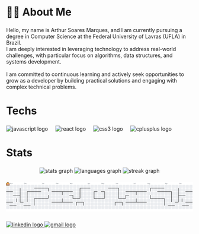 <h1 align="left">👨‍💻 About Me</h1>

###

<p align="left">Hello, my name is Arthur Soares Marques, and I am currently pursuing a degree in Computer Science at the Federal University of Lavras (UFLA) in Brazil.<br>I am deeply interested in leveraging technology to address real-world challenges, with particular focus on algorithms, data structures, and systems development.<br><br>I am committed to continuous learning and actively seek opportunities to grow as a developer by building practical solutions and engaging with complex technical problems.</p>

###

<h1 align="left">Techs</h1>

###

<div align="left">
  <img src="https://cdn.jsdelivr.net/gh/devicons/devicon/icons/javascript/javascript-original.svg" height="40" alt="javascript logo"  />
  <img width="12" />
  <img src="https://cdn.jsdelivr.net/gh/devicons/devicon/icons/react/react-original.svg" height="40" alt="react logo"  />
  <img width="12" />
  <img src="https://cdn.jsdelivr.net/gh/devicons/devicon/icons/css3/css3-original.svg" height="40" alt="css3 logo"  />
  <img width="12" />
  <img src="https://cdn.jsdelivr.net/gh/devicons/devicon/icons/cplusplus/cplusplus-original.svg" height="40" alt="cplusplus logo"  />
</div>

###

<h1 align="left">Stats</h1>

###

<div align="center">
  <img src="https://github-readme-stats.vercel.app/api?username=ArthurDp78&hide_title=false&hide_rank=false&show_icons=true&include_all_commits=true&count_private=true&disable_animations=false&theme=dracula&locale=en&hide_border=false&order=1" height="150" alt="stats graph"  />
  <img src="https://github-readme-stats.vercel.app/api/top-langs?username=ArthurDp78&locale=en&hide_title=false&layout=compact&card_width=320&langs_count=5&theme=dracula&hide_border=false&order=2" height="150" alt="languages graph"  />
  <img src="https://streak-stats.demolab.com?user=ArthurDp78&locale=en&mode=daily&theme=dracula&hide_border=false&border_radius=5&order=3" height="150" alt="streak graph"  />
</div>

###

<picture>
  <source media="(prefers-color-scheme: dark)" srcset="https://raw.githubusercontent.com/ArthurDp78/ArthurDp78/output/pacman-contribution-graph-dark.svg">
  <source media="(prefers-color-scheme: light)" srcset="https://raw.githubusercontent.com/ArthurDp78/ArthurDp78/output/pacman-contribution-graph.svg">
  <img alt="pacman contribution graph" src="https://raw.githubusercontent.com/ArthurDp78/ArthurDp78/output/pacman-contribution-graph.svg">
</picture>

###

<div align="left">
  <a href="https://www.linkedin.com/in/arthur-soares-marques-38865934a " target="_blank">
    <img src="https://raw.githubusercontent.com/maurodesouza/profile-readme-generator/master/src/assets/icons/social/linkedin/default.svg" width="52" height="40" alt="linkedin logo"  />
  </a>
  <a href="arthursoaresmarques78@gmail.com" target="_blank">
    <img src="https://raw.githubusercontent.com/maurodesouza/profile-readme-generator/master/src/assets/icons/social/gmail/default.svg" width="52" height="40" alt="gmail logo"  />
  </a>
</div>

###
